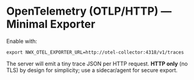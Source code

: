 <!-- SPDX-License-Identifier: Apache-2.0 -->
# OpenTelemetry (OTLP/HTTP) — Minimal Exporter

Enable with:
```
export NWX_OTEL_EXPORTER_URL=http://otel-collector:4318/v1/traces
```
The server will emit a tiny trace JSON per HTTP request. **HTTP only** (no TLS) by design for simplicity; use a sidecar/agent for secure export.
